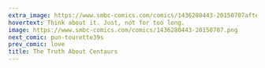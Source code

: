 ```yaml
---
extra_image: https://www.smbc-comics.com/comics/1436280443-20150707after.png
hovertext: Think about it. Just, not for too long.
image: https://www.smbc-comics.com/comics/1436280443-20150707.png
next_comic: pun-tourette39s
prev_comic: love
title: The Truth About Centaurs
---
```


